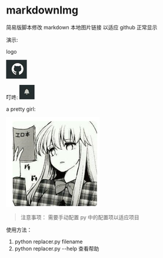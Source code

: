 # markdownImg
简易版脚本修改  markdown 本地图片链接 以适应 github 正常显示



演示:

logo

![1532963256741](https://raw.githubusercontent.com/BlackCatSheriff/markdownImg/master/images/1532963256741.png)

叮咚:
![1532963290616](https://raw.githubusercontent.com/BlackCatSheriff/markdownImg/master/images/1532963290616.png)

a pretty girl:

![1532963337541](https://raw.githubusercontent.com/BlackCatSheriff/markdownImg/master/images/1532963337541.png)


> 注意事项：
> 需要手动配置 py 中的配置项以适应项目

使用方法：
1. python replacer.py filename
2. python replacer.py --help 查看帮助




